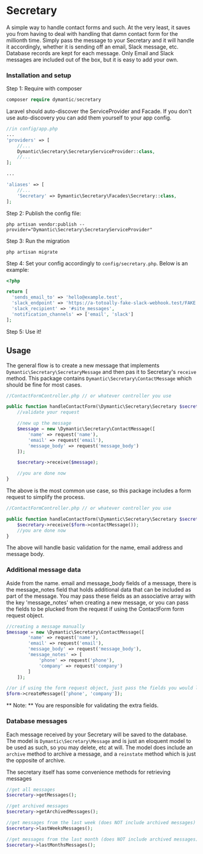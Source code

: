 # Secretary

A simple way to handle contact forms and such. At the very least, it saves you from having to deal with handling that damn contact form for the millionth time. Simply pass the message to your Secretary and it will handle it accordingly, whether it is sending off an email, Slack message, etc. Database records are kept for each message. Only Email and Slack messages are included out of the box, but it is easy to add your own.


### Installation and setup

Step 1: Require with composer

``` php
composer require dymantic/secretary
```

Laravel should auto-discover the ServiceProvider and Facade. If you don't use auto-discovery you can add them yourself to your app config.

``` php
//in config/app.php
...
'providers' => [
    //...
    Dymantic\Secretary\SecretaryServiceProvider::class,
    //...
];

...

'aliases' => [
    //...
    'Secretary' => Dymantic\Secretary\Facades\Secretary::class,
];
```

Step 2: Publish the config file:

```
php artisan vendor:publish --provider="Dymantic\Secretary\SecretaryServiceProvider"
```

Step 3: Run the migration

```
php artisan migrate
```

Step 4: Set your config accordingly to `config/secretary.php`. Below is an example:

```php
<?php

return [
  'sends_email_to' => 'hello@example.test',
  'slack_endpoint' => 'https://a-totoally-fake-slack-webhook.test/FAKE',
  'slack_recipient' => '#site_messages',
  'notification_channels' => ['email', 'slack']
];
```

Step 5: Use it!

## Usage

The general flow is to create a new message that implements `Dymantic\Secretary\SecretaryMessage` and then pas it to Secretary's `receive` method. This package contains `Dymantic\Secretary\ContactMessage` which should be fine for most cases.

```php
//ContactFormController.php // or whatever controller you use

public function handleContactForm(\Dymantic\Secretary\Secretary $secretary) {
    //validate your request

    //new up the message
    $message = new \Dymantic\Secretary\ContactMessage([
        'name' => request('name'),
        'email' => request('email'),
        'message_body' => request('message_body')
    ]);

    $secretary->receive($message);

    //you are done now
}
```

The above is the most common use case, so this package includes a form request to simplify the process.

```php
//ContactFormController.php // or whatever controller you use

public function handleContactForm(\Dymantic\Secretary\Secretary $secretary, \Dymantic\Secretary\ContactForm $form) {
    $secretary->receive($form->contactMessage());
    //you are done now
}
```

The above will handle basic validation for the name, email address and message body.

### Additional message data

Aside from the name. email and message_body fields of a message, there is the message_notes field that holds additional data that can be included as part of the message. You may pass these fields as an associative array with the key 'message_notes' when creating a new message, or you can pass the fields to be plucked from the request if using the ContactForm form request object.

```php
//creating a message manually
$message = new \Dymantic\Secretary\ContactMessage([
        'name' => request('name'),
        'email' => request('email'),
        'message_body' => request('message_body'),
        'message_notes' => [
            'phone' => request('phone'),
            'company' => request('company')
        ]
    ]);

//or if using the form request object, just pass the fields you would like to take from the request as an array to the contactMessage method
$form->createMessage(['phone', 'company']);
```

** Note: ** You are responsible for validating the extra fields.

### Database messages

Each message received by your Secretary will be saved to the database. The model is `Dymantic\Secretary\Message` and is just an eloquent model to be used as such, so you may delete, etc at will. The model does include an `archive` method to archive a message, and a `reinstate` method which is just the opposite of archive.

The secretary itself has some convenience methods for retrieving messages

```php
//get all messages
$secretary->getMessages();

//get archived messages
$secretary->getArchivedMessages();

//get messages from the last week (does NOT include archived messages)
$secretary->lastWeeksMessages();

//get messages from the last month (does NOT include archived messages)
$secretary->lastMonthsMessages();
```
